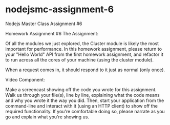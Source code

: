 # nodejsmc-assignment-6
Nodejs Master Class Assignment #6

Homework Assignment #6
The Assignment:

Of all the modules we just explored, the Cluster module is likely the most important for performance. In this homework assignment, please return to your "Hello World" API from the first homework assignment, and refactor it to run across all the cores of your machine (using the cluster module).

When a request comes in, it should respond to it just as normal (only once).


Video Component:

Make a screencast showing off the code you wrote for this assignment. Walk us through your file(s), line by line, explaining what the code means and why you wrote it the way you did. Then, start your application from the command-line and interact with it (using an HTTP client) to show off the required functionality. If you're comfortable doing so, please narrate as you go and explain what you're showing us.
